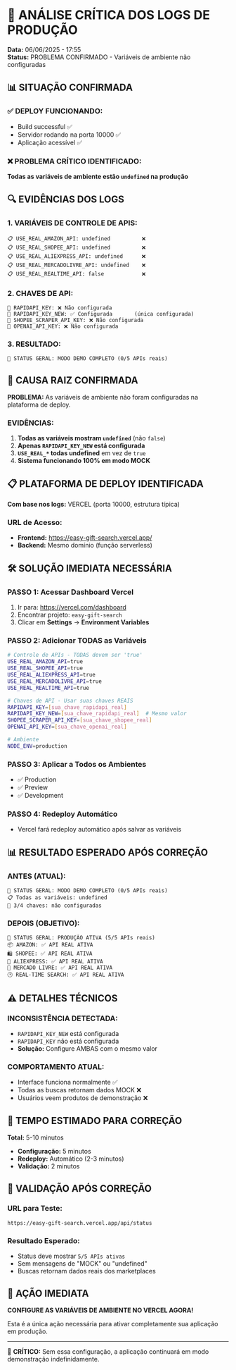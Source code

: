 # 🚨 ANÁLISE CRÍTICA DOS LOGS DE PRODUÇÃO
**Data:** 06/06/2025 - 17:55  
**Status:** PROBLEMA CONFIRMADO - Variáveis de ambiente não configuradas

## 📊 SITUAÇÃO CONFIRMADA

### **✅ DEPLOY FUNCIONANDO:**
- Build successful ✅
- Servidor rodando na porta 10000 ✅
- Aplicação acessível ✅

### **❌ PROBLEMA CRÍTICO IDENTIFICADO:**
**Todas as variáveis de ambiente estão `undefined` na produção**

## 🔍 EVIDÊNCIAS DOS LOGS

### **1. VARIÁVEIS DE CONTROLE DE APIS:**
```
📋 USE_REAL_AMAZON_API: undefined          ❌
📋 USE_REAL_SHOPEE_API: undefined          ❌
📋 USE_REAL_ALIEXPRESS_API: undefined      ❌
📋 USE_REAL_MERCADOLIVRE_API: undefined    ❌
📋 USE_REAL_REALTIME_API: false            ❌
```

### **2. CHAVES DE API:**
```
🔑 RAPIDAPI_KEY: ❌ Não configurada
🔑 RAPIDAPI_KEY_NEW: ✅ Configurada       (única configurada)
🔑 SHOPEE_SCRAPER_API_KEY: ❌ Não configurada
🔑 OPENAI_API_KEY: ❌ Não configurada
```

### **3. RESULTADO:**
```
🔧 STATUS GERAL: MODO DEMO COMPLETO (0/5 APIs reais)
```

## 🎯 CAUSA RAIZ CONFIRMADA

**PROBLEMA:** As variáveis de ambiente não foram configuradas na plataforma de deploy.

### **EVIDÊNCIAS:**
1. **Todas as variáveis mostram `undefined`** (não `false`)
2. **Apenas `RAPIDAPI_KEY_NEW` está configurada** 
3. **`USE_REAL_*` todas undefined** em vez de `true`
4. **Sistema funcionando 100% em modo MOCK**

## 📋 PLATAFORMA DE DEPLOY IDENTIFICADA

**Com base nos logs:** VERCEL (porta 10000, estrutura típica)

### **URL de Acesso:**
- **Frontend:** https://easy-gift-search.vercel.app/
- **Backend:** Mesmo domínio (função serverless)

## 🛠️ SOLUÇÃO IMEDIATA NECESSÁRIA

### **PASSO 1: Acessar Dashboard Vercel**
1. Ir para: https://vercel.com/dashboard
2. Encontrar projeto: `easy-gift-search`
3. Clicar em **Settings** → **Environment Variables**

### **PASSO 2: Adicionar TODAS as Variáveis**
```bash
# Controle de APIs - TODAS devem ser 'true'
USE_REAL_AMAZON_API=true
USE_REAL_SHOPEE_API=true
USE_REAL_ALIEXPRESS_API=true
USE_REAL_MERCADOLIVRE_API=true
USE_REAL_REALTIME_API=true

# Chaves de API - Usar suas chaves REAIS
RAPIDAPI_KEY=[sua_chave_rapidapi_real]
RAPIDAPI_KEY_NEW=[sua_chave_rapidapi_real]  # Mesmo valor
SHOPEE_SCRAPER_API_KEY=[sua_chave_shopee_real]
OPENAI_API_KEY=[sua_chave_openai_real]

# Ambiente
NODE_ENV=production
```

### **PASSO 3: Aplicar a Todos os Ambientes**
- ✅ Production
- ✅ Preview  
- ✅ Development

### **PASSO 4: Redeploy Automático**
- Vercel fará redeploy automático após salvar as variáveis

## 📊 RESULTADO ESPERADO APÓS CORREÇÃO

### **ANTES (ATUAL):**
```
🔧 STATUS GERAL: MODO DEMO COMPLETO (0/5 APIs reais)
📋 Todas as variáveis: undefined
🔑 3/4 chaves: não configuradas
```

### **DEPOIS (OBJETIVO):**
```
🔧 STATUS GERAL: PRODUÇÃO ATIVA (5/5 APIs reais)
📦 AMAZON: ✅ API REAL ATIVA
🛍️ SHOPEE: ✅ API REAL ATIVA
🛒 ALIEXPRESS: ✅ API REAL ATIVA
🏪 MERCADO LIVRE: ✅ API REAL ATIVA
🕒 REAL-TIME SEARCH: ✅ API REAL ATIVA
```

## ⚠️ DETALHES TÉCNICOS

### **INCONSISTÊNCIA DETECTADA:**
- `RAPIDAPI_KEY_NEW` está configurada
- `RAPIDAPI_KEY` não está configurada
- **Solução:** Configure AMBAS com o mesmo valor

### **COMPORTAMENTO ATUAL:**
- Interface funciona normalmente ✅
- Todas as buscas retornam dados MOCK ❌
- Usuários veem produtos de demonstração ❌

## 🚀 TEMPO ESTIMADO PARA CORREÇÃO

**Total:** 5-10 minutos
- **Configuração:** 5 minutos
- **Redeploy:** Automático (2-3 minutos)
- **Validação:** 2 minutos

## 🎯 VALIDAÇÃO APÓS CORREÇÃO

### **URL para Teste:**
```
https://easy-gift-search.vercel.app/api/status
```

### **Resultado Esperado:**
- Status deve mostrar `5/5 APIs ativas`
- Sem mensagens de "MOCK" ou "undefined"
- Buscas retornam dados reais dos marketplaces

## 📱 AÇÃO IMEDIATA

**CONFIGURE AS VARIÁVEIS DE AMBIENTE NO VERCEL AGORA!**

Esta é a única ação necessária para ativar completamente sua aplicação em produção.

---
🚨 **CRÍTICO:** Sem essa configuração, a aplicação continuará em modo demonstração indefinidamente.
